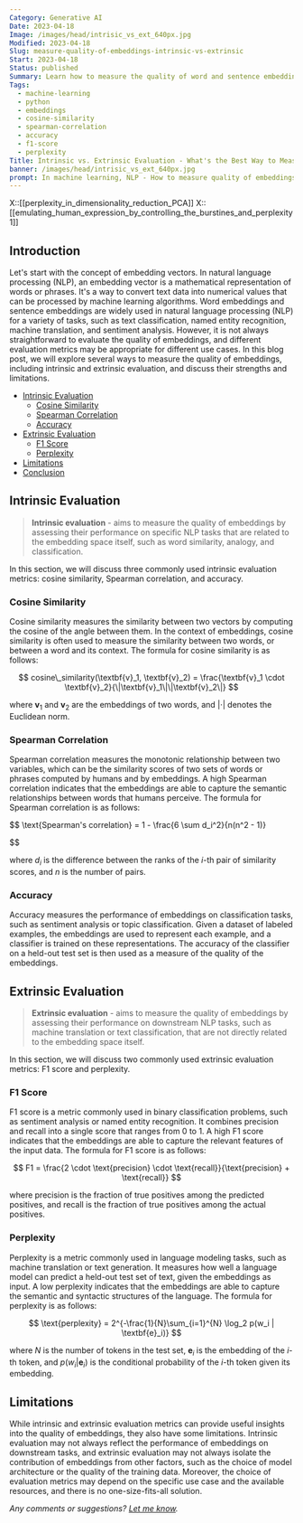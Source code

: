 ```yaml
---
Category: Generative AI
Date: 2023-04-18
Image: /images/head/intrisic_vs_ext_640px.jpg
Modified: 2023-04-18
Slug: measure-quality-of-embeddings-intrinsic-vs-extrinsic
Start: 2023-04-18
Status: published
Summary: Learn how to measure the quality of word and sentence embeddings in natural language processing (NLP), including intrinsic and extrinsic evaluation, and their strengths and limitations.
Tags:
  - machine-learning
  - python
  - embeddings
  - cosine-similarity
  - spearman-correlation
  - accuracy
  - f1-score
  - perplexity
Title: Intrinsic vs. Extrinsic Evaluation - What's the Best Way to Measure Embedding Quality?
banner: /images/head/intrisic_vs_ext_640px.jpg
prompt: In machine learning, NLP - How to measure quality of embeddings (e.g. word embeddings or sentence embeddings). Give me long blog-post style text on that, audience for the article should be expert data scientists. Provide mathematical formulas in LaTeX in display format (not inline) if needed. - If there is any process described provide mermaid diagram of mermaid gantt chart - propose 10 intriguing or catchy titles for this article - In the end provide also HTML page description for this article (less than 140-200 characters)
---
```

X::[[perplexity_in_dimensionality_reduction_PCA]]
X::[[emulating_human_expression_by_controlling_the_burstines_and_perplexity 1]]

## Introduction

Let's start with the concept of embedding vectors. In natural language processing (NLP), an embedding vector is a mathematical representation of words or phrases. It's a way to convert text data into numerical values that can be processed by machine learning algorithms. Word embeddings and sentence embeddings are widely used in natural language processing (NLP) for a variety of tasks, such as text classification, named entity recognition, machine translation, and sentiment analysis. However, it is not always straightforward to evaluate the quality of embeddings, and different evaluation metrics may be appropriate for different use cases. In this blog post, we will explore several ways to measure the quality of embeddings, including intrinsic and extrinsic evaluation, and discuss their strengths and limitations.

<!-- MarkdownTOC levels="2,3" autolink="true" autoanchor="true" -->

- [Intrinsic Evaluation](#intrinsic-evaluation)
  - [Cosine Similarity](#cosine-similarity)
  - [Spearman Correlation](#spearman-correlation)
  - [Accuracy](#accuracy)
- [Extrinsic Evaluation](#extrinsic-evaluation)
  - [F1 Score](#f1-score)
  - [Perplexity](#perplexity)
- [Limitations](#limitations)
- [Conclusion](#conclusion)

<!-- /MarkdownTOC -->

<a id="intrinsic-evaluation"></a>

## Intrinsic Evaluation
 >
 > **Intrinsic evaluation** - aims to measure the quality of embeddings by assessing their performance on specific NLP tasks that are related to the embedding space itself, such as word similarity, analogy, and classification.

In this section, we will discuss three commonly used intrinsic evaluation metrics: cosine similarity, Spearman correlation, and accuracy.

<a id="cosine-similarity"></a>

### Cosine Similarity

Cosine similarity measures the similarity between two vectors by computing the cosine of the angle between them. In the context of embeddings, cosine similarity is often used to measure the similarity between two words, or between a word and its context. The formula for cosine similarity is as follows:

$$
cosine\_similarity(\textbf{v}_1, \textbf{v}_2) = \frac{\textbf{v}_1 \cdot \textbf{v}_2}{\|\textbf{v}_1\|\|\textbf{v}_2\|}
$$

where $\textbf{v}_1$ and $\textbf{v}_2$ are the embeddings of two words, and $|\cdot|$ denotes the Euclidean norm.

<a id="spearman-correlation"></a>

### Spearman Correlation

Spearman correlation measures the monotonic relationship between two variables, which can be the similarity scores of two sets of words or phrases computed by humans and by embeddings. A high Spearman correlation indicates that the embeddings are able to capture the semantic relationships between words that humans perceive. The formula for Spearman correlation is as follows:

$$
\text{Spearman's correlation} = 1 - \frac{6 \sum d_i^2}{n(n^2 - 1)}

$$

where $d_i$ is the difference between the ranks of the $i$-th pair of similarity scores, and $n$ is the number of pairs.

<a id="accuracy"></a>

### Accuracy

Accuracy measures the performance of embeddings on classification tasks, such as sentiment analysis or topic classification. Given a dataset of labeled examples, the embeddings are used to represent each example, and a classifier is trained on these representations. The accuracy of the classifier on a held-out test set is then used as a measure of the quality of the embeddings.

<a id="extrinsic-evaluation"></a>

## Extrinsic Evaluation
>
> **Extrinsic evaluation** - aims to measure the quality of embeddings by assessing their performance on downstream NLP tasks, such as machine translation or text classification, that are not directly related to the embedding space itself.

In this section, we will discuss two commonly used extrinsic evaluation metrics: F1 score and perplexity.
<a id="f1-score"></a>

### F1 Score

F1 score is a metric commonly used in binary classification problems, such as sentiment analysis or named entity recognition. It combines precision and recall into a single score that ranges from 0 to 1. A high F1 score indicates that the embeddings are able to capture the relevant features of the input data. The formula for F1 score is as follows:

$$
F1 = \frac{2 \cdot \text{precision} \cdot \text{recall}}{\text{precision} + \text{recall}}
$$

where precision is the fraction of true positives among the predicted positives, and recall is the fraction of true positives among the actual positives.

<a id="perplexity"></a>

### Perplexity

Perplexity is a metric commonly used in language modeling tasks, such as machine translation or text generation. It measures how well a language model can predict a held-out test set of text, given the embeddings as input. A low perplexity indicates that the embeddings  are able to capture the semantic and syntactic structures of the language. The formula for perplexity is as follows:

$$
\text{perplexity} = 2^{-\frac{1}{N}\sum_{i=1}^{N} \log_2 p(w_i | \textbf{e}_i)}
$$

where $N$ is the number of tokens in the test set, $\textbf{e}_i$ is the embedding of the $i$-th token, and $p(w_i | \textbf{e}_i)$ is the conditional probability of the $i$-th token given its embedding.

<a id="limitations"></a>

## Limitations

While intrinsic and extrinsic evaluation metrics can provide useful insights into the quality of embeddings, they also have some limitations. Intrinsic evaluation may not always reflect the performance of embeddings on downstream tasks, and extrinsic evaluation may not always isolate the contribution of embeddings from other factors, such as the choice of model architecture or the quality of the training data. Moreover, the choice of evaluation metrics may depend on the specific use case and the available resources, and there is no one-size-fits-all solution.

*Any comments or suggestions? [Let me know](mailto:ksafjan@gmail.com?subject=Blog+post).*
